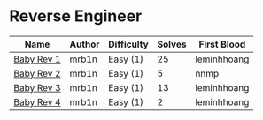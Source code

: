# Reverse Engineer

| Name                                                       | Author           | Difficulty | Solves | First Blood    |
| ---------------------------------------------------------- | ---------------- | ---------- | ------ | -----------    |
| [Baby Rev 1](baby-rev-1/)                                  | mrb1n            | Easy (1)   | 25     | leminhhoang    |
| [Baby Rev 2](baby-rev-2/)                                  | mrb1n            | Easy (1)   | 5      | nnmp           |
| [Baby Rev 3](baby-rev-3/)                                  | mrb1n            | Easy (1)   | 13     | leminhhoang    |
| [Baby Rev 4](baby-rev-4/)                                  | mrb1n            | Easy (1)   | 2      | leminhhoang    |
